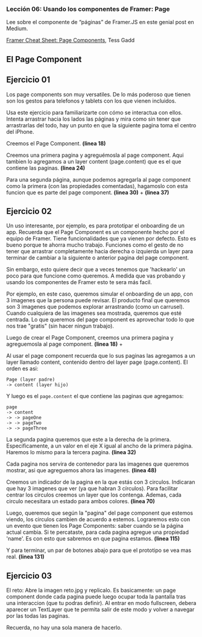 ### Lección 06: Usando los componentes de Framer: Page

Lee sobre el componente de “páginas” de Framer.JS en este genial post en Medium.

[Framer Cheat Sheet: Page Components](https://blog.framer.com/framer-cheat-sheet-page-components-df5a1e8332a?source=user_profile---------3----------------), Tess Gadd


## El Page Component

## Ejercicio 01

Los page components son muy versatiles. De lo más poderoso que tienen son los gestos para telefonos y tablets con los que vienen incluidos.

Usa este ejercicio para familiarizarte con cómo se interactua con ellos. Intenta arrastrar hacia los lados las páginas y mira como sin tener que arrastrarlas del todo, hay un punto en que la siguiente pagina toma el centro del iPhone.

Creemos el Page Component. **(linea 18)**

Creemos una primera pagina y agreguémosla al page component. Aqui tambien lo agregamos a un layer content (page.content) que es el que contiene las paginas. **(linea 24)**

Para una segunda página, aunque podemos agregarla al page component como la primera (con las propiedades comentadas), hagamoslo con esta funcion que es parte del page component. **(linea 30)** + **(linea 37)**


## Ejercicio 02

Un uso interesante, por ejemplo, es para prototipar el onboarding de un app. Recuerda que el Page Component es un componente hecho por el equipo de Framer. Tiene funcionalidades que ya vienen por defecto. Esto es bueno porque te ahorra mucho trabajo. Funciones como el gesto de no tener que arrastrar completamente hacia derecha o izquierda un layer para terminar de cambiar a la siguiente o anterior pagina del page component.

Sin embargo, esto quiere decir que a veces tenemos que 'hackearlo' un poco para que funcione como queremos. A medida que vas probando y usando los componentes de Framer esto te sera más facil.

Por ejemplo, en este caso, queremos simular el onboarding de un app, con 3 imagenes que la persona puede revisar. El producto final que queremos son 3 imagenes que podemos explorar arrastrando (como un carrusel). Cuando cualquiera de las imagenes sea mostrada, queremos que esté centrada. Lo que queremos del page component es aprovechar todo lo que nos trae "gratis" (sin hacer ningun trabajo).

Luego de crear el Page Component, creemos una primera pagina y agreguemosla al page component. **(linea 18)** +

Al usar el page component recuerda que lo sus paginas las agregamos a un layer llamado content, contenido dentro del layer page (page.content). El orden es asi:

```
Page (layer padre)
-> content (layer hijo)
```

Y luego es el `page.content` el que contiene las paginas que agregamos:

```
page
-> content
-> -> pageOne
-> -> pageTwo
-> -> pageThree
```

La segunda pagina queremos que este a la derecha de la primera. Especificamente, a un valor en el eje X igual al ancho de la primera página. Haremos lo mismo para la tercera pagina. **(linea 32)**

Cada pagina nos servira de contenedor para las imagenes que queremos mostrar, asi que agreguemos ahora las imagenes. **(linea 48)**

Creemos un indicador de la pagina en la que estás con 3 circulos. Indicaran que hay 3 imagenes que ver (ya que habran 3 círculos). Para facilitar centrar los circulos creemos un layer que los contenga. Ademas, cada circulo necesitara un estado para ambos colores. **(linea 70)**

Luego, queremos que según la "pagina" del page component que estemos viendo, los circulos cambien de acuerdo a estemos. Lograremos esto con un evento que tienen los Page Components: saber cuando se la página actual cambia. Si te percataste, para cada pagina agregue una propiedad 'name'. Es con esto que sabremos en que pagina estamos. **(linea 115)**

Y para terminar, un par de botones abajo para que el prototipo se vea mas real. **(linea 131)**

## Ejercicio 03

El reto: Abre la imagen reto.jpg y replicalo. Es basicamente: un page component donde cada pagina puede luego ocupar toda la pantalla tras una interaccion (que tu podras definir). Al entrar en modo fullscreen, debera aparecer un TextLayer que te permita salir de este modo y volver a navegar por las todas las paginas.

Recuerda, no hay una sola manera de hacerlo.
